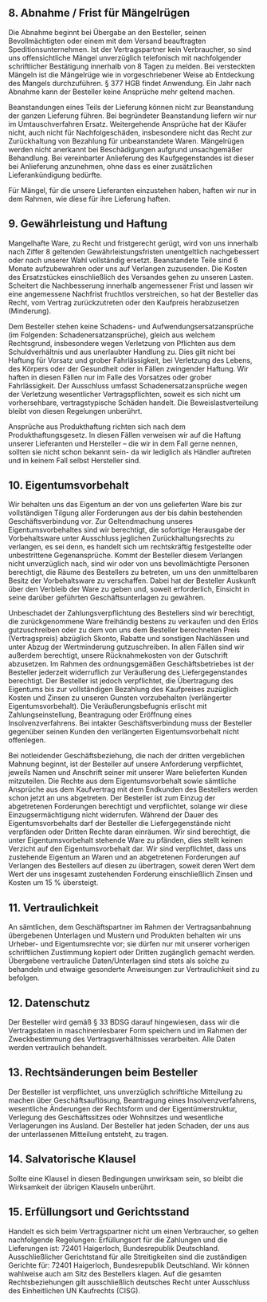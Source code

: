 ---
---

<h2 class="c-plain__richtext-headline">8. Abnahme / Frist für Mängelrügen</h2>

Die Abnahme beginnt bei Übergabe an den Besteller, seinen Bevollmächtigten oder einem mit dem Versand beauftragten Speditionsunternehmen. Ist der Vertragspartner kein Verbraucher, so sind uns offensichtliche Mängel unverzüglich telefonisch mit nachfolgender schriftlicher Bestätigung innerhalb von 8 Tagen zu melden. Bei versteckten Mängeln ist die Mängelrüge wie in vorgeschriebener Weise ab Entdeckung des Mangels durchzuführen. § 377 HGB findet Anwendung. Ein Jahr nach Abnahme kann der Besteller keine Ansprüche mehr geltend machen.

Beanstandungen eines Teils der Lieferung können nicht zur Beanstandung der ganzen Lieferung führen. Bei begründeter Beanstandung liefern wir nur im Umtauschverfahren Ersatz. Weitergehende Ansprüche hat der Käufer nicht, auch nicht für Nachfolgeschäden, insbesondere nicht das Recht zur Zurückhaltung von Bezahlung für unbeanstandete Waren. Mängelrügen werden nicht anerkannt bei Beschädigungen aufgrund unsachgemäßer Behandlung. Bei vereinbarter Anlieferung des Kaufgegenstandes ist dieser bei Anlieferung anzunehmen, ohne dass es einer zusätzlichen Lieferankündigung bedürfte.

Für Mängel, für die unsere Lieferanten einzustehen haben, haften wir nur in dem Rahmen, wie diese für ihre Lieferung haften.

<h2 class="c-plain__richtext-headline">9. Gewährleistung und Haftung</h2>

Mangelhafte Ware, zu Recht und fristgerecht gerügt, wird von uns innerhalb nach Ziffer 8 geltenden Gewährleistungsfristen unentgeltlich nachgebessert oder nach unserer Wahl vollständig ersetzt. Beanstandete Teile sind 6 Monate aufzubewahren oder uns auf Verlangen zuzusenden. Die Kosten des Ersatzstückes einschließlich des Versandes gehen zu unseren Lasten. Scheitert die Nachbesserung innerhalb angemessener Frist und lassen wir eine angemessene Nachfrist fruchtlos verstreichen, so hat der Besteller das Recht, vom Vertrag zurückzutreten oder den Kaufpreis herabzusetzen (Minderung).

Dem Besteller stehen keine Schadens- und Aufwendungsersatzansprüche (im Folgenden: Schadenersatzansprüche), gleich aus welchem Rechtsgrund, insbesondere wegen Verletzung von Pflichten aus dem Schuldverhältnis und aus unerlaubter Handlung zu. Dies gilt nicht bei Haftung für Vorsatz und grober Fahrlässigkeit, bei Verletzung des Lebens, des Körpers oder der Gesundheit oder in Fällen zwingender Haftung. Wir haften in diesen Fällen nur im Falle des Vorsatzes oder grober Fahrlässigkeit. Der Ausschluss umfasst Schadenersatzansprüche wegen der Verletzung wesentlicher Vertragspflichten, soweit es sich nicht um vorhersehbare, vertragstypische Schäden handelt. Die Beweislastverteilung bleibt von diesen Regelungen unberührt.

Ansprüche aus Produkthaftung richten sich nach dem Produkthaftungsgesetz. In diesen Fällen verweisen wir auf die Haftung unserer Lieferanten und Hersteller – die wir in dem Fall gerne nennen, sollten sie nicht schon bekannt sein- da wir lediglich als Händler auftreten und in keinem Fall selbst Hersteller sind.

<h2 class="c-plain__richtext-headline">10. Eigentumsvorbehalt</h2>

Wir behalten uns das Eigentum an der von uns gelieferten Ware bis zur vollständigen Tilgung aller Forderungen aus der bis dahin bestehenden Geschäftsverbindung vor. Zur Geltendmachung unseres Eigentumsvorbehaltes sind wir berechtigt, die sofortige Herausgabe der Vorbehaltsware unter Ausschluss jeglichen Zurückhaltungsrechts zu verlangen, es sei denn, es handelt sich um rechtskräftig festgestellte oder unbestrittene Gegenansprüche. Kommt der Besteller diesem Verlangen nicht unverzüglich nach, sind wir oder von uns bevollmächtigte Personen berechtigt, die Räume des Bestellers zu betreten, um uns den unmittelbaren Besitz der Vorbehaltsware zu verschaffen. Dabei hat der Besteller Auskunft über den Verbleib der Ware zu geben und, soweit erforderlich, Einsicht in seine darüber geführten Geschäftsunterlagen zu gewähren.

Unbeschadet der Zahlungsverpflichtung des Bestellers sind wir berechtigt, die zurückgenommene Ware freihändig bestens zu verkaufen und den Erlös gutzuschreiben oder zu dem von uns dem Besteller berechneten Preis (Vertragspreis) abzüglich Skonto, Rabatte und sonstigen Nachlässen und unter Abzug der Wertminderung gutzuschreiben. In allen Fällen sind wir außerdem berechtigt, unsere Rücknahmekosten von der Gutschrift abzusetzen. Im Rahmen des ordnungsgemäßen Geschäftsbetriebes ist der Besteller jederzeit widerruflich zur Veräußerung des Liefergegenstandes berechtigt. Der Besteller ist jedoch verpflichtet, die Übertragung des Eigentums bis zur vollständigen Bezahlung des Kaufpreises zuzüglich Kosten und Zinsen zu unseren Gunsten vorzubehalten (verlängerter Eigentumsvorbehalt). Die Veräußerungsbefugnis erlischt mit Zahlungseinstellung, Beantragung oder Eröffnung eines Insolvenzverfahrens. Bei intakter Geschäftsverbindung muss der Besteller gegenüber seinen Kunden den verlängerten Eigentumsvorbehalt nicht offenlegen.

Bei notleidender Geschäftsbeziehung, die nach der dritten vergeblichen Mahnung beginnt, ist der Besteller auf unsere Anforderung verpflichtet, jeweils Namen und Anschrift seiner mit unserer Ware belieferten Kunden mitzuteilen. Die Rechte aus dem Eigentumsvorbehalt sowie sämtliche Ansprüche aus dem Kaufvertrag mit dem Endkunden des Bestellers werden schon jetzt an uns abgetreten. Der Besteller ist zum Einzug der abgetretenen Forderungen berechtigt und verpflichtet, solange wir diese Einzugsermächtigung nicht widerrufen. Während der Dauer des Eigentumsvorbehalts darf der Besteller die Liefergegenstände nicht verpfänden oder Dritten Rechte daran einräumen. Wir sind berechtigt, die unter Eigentumsvorbehalt stehende Ware zu pfänden, dies stellt keinen Verzicht auf den Eigentumsvorbehalt dar. Wir sind verpflichtet, dass uns zustehende Eigentum an Waren und an abgetretenen Forderungen auf Verlangen des Bestellers auf diesen zu übertragen, soweit deren Wert dem Wert der uns insgesamt zustehenden Forderung einschließlich Zinsen und Kosten um 15 % übersteigt.

<h2 class="c-plain__richtext-headline">11. Vertraulichkeit</h2>

An sämtlichen, dem Geschäftspartner im Rahmen der Vertragsanbahnung übergebenen Unterlagen und Mustern und Produkten behalten wir uns Urheber- und Eigentumsrechte vor; sie dürfen nur mit unserer vorherigen schriftlichen Zustimmung kopiert oder Dritten zugänglich gemacht werden. Übergebene vertrauliche Daten/Unterlagen sind stets als solche zu behandeln und etwaige gesonderte Anweisungen zur Vertraulichkeit sind zu befolgen.

<h2 class="c-plain__richtext-headline">12. Datenschutz</h2>

Der Besteller wird gemäß § 33 BDSG darauf hingewiesen, dass wir die Vertragsdaten in maschinenlesbarer Form speichern und im Rahmen der Zweckbestimmung des Vertragsverhältnisses verarbeiten. Alle Daten werden vertraulich behandelt.

<h2 class="c-plain__richtext-headline">13. Rechtsänderungen beim Besteller</h2>

Der Besteller ist verpflichtet, uns unverzüglich schriftliche Mitteilung zu machen über Geschäftsauflösung, Beantragung eines Insolvenzverfahrens, wesentliche Änderungen der Rechtsform und der Eigentümerstruktur, Verlegung des Geschäftssitzes oder Wohnsitzes und wesentliche Verlagerungen ins Ausland. Der Besteller hat jeden Schaden, der uns aus der unterlassenen Mitteilung entsteht, zu tragen.

<h2 class="c-plain__richtext-headline">14. Salvatorische Klausel</h2>

Sollte eine Klausel in diesen Bedingungen unwirksam sein, so bleibt die Wirksamkeit der übrigen Klauseln unberührt.

<h2 class="c-plain__richtext-headline">15. Erfüllungsort und Gerichtsstand</h2>

Handelt es sich beim Vertragspartner nicht um einen Verbraucher, so gelten nachfolgende Regelungen: Erfüllungsort für die Zahlungen und die Lieferungen ist: 72401 Haigerloch, Bundesrepublik Deutschland. Ausschließlicher Gerichtstand für alle Streitigkeiten sind die zuständigen Gerichte für: 72401 Haigerloch, Bundesrepublik Deutschland. Wir können wahlweise auch am Sitz des Bestellers klagen. Auf die gesamten Rechtsbeziehungen gilt ausschließlich deutsches Recht unter Ausschluss des Einheitlichen UN Kaufrechts (CISG).
